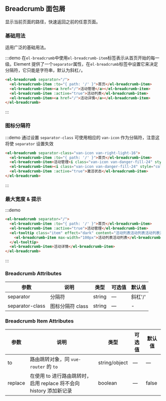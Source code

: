 ## Breadcrumb 面包屑
显示当前页面的路径，快速返回之前的任意页面。

### 基础用法

适用广泛的基础用法。

:::demo 在`el-breadcrumb`中使用`el-breadcrumb-item`标签表示从首页开始的每一级。Element 提供了一个`separator`属性，在`el-breadcrumb`标签中设置它来决定分隔符，它只能是字符串，默认为斜杠`/`。

```html
<el-breadcrumb separator="/">
  <el-breadcrumb-item :to="{ path: '/' }">首页</el-breadcrumb-item>
  <el-breadcrumb-item><a href="/">活动管理</a></el-breadcrumb-item>
  <el-breadcrumb-item :active="true">活动列表</el-breadcrumb-item>
  <el-breadcrumb-item><a href="/">活动详情</a></el-breadcrumb-item>
</el-breadcrumb>
```
:::

### 图标分隔符

:::demo 通过设置 `separator-class` 可使用相应的 `van-icon` 作为分隔符，注意这将使 `separator` 设置失效

```html
<el-breadcrumb separator-class="van-icon van-right-light-16">
  <el-breadcrumb-item :to="{ path: '/' }">首页</el-breadcrumb-item>
  <el-breadcrumb-item>活动管理<i class="van-icon van-danger-fill-24" style="font-size: 16px;"></i></el-breadcrumb-item>
  <el-breadcrumb-item><i class="van-icon van-danger-fill-24" style="color: red; font-size: 16px;"></i>活动列表</el-breadcrumb-item>
  <el-breadcrumb-item :active="true">激活状态</el-breadcrumb-item>
</el-breadcrumb>
```
:::

### 最大宽度 & 提示
:::demo
```html
<el-breadcrumb separator="/">
  <el-breadcrumb-item :to="{ path: '/' }">首页</el-breadcrumb-item>
  <el-breadcrumb-item :active="true">活动管理</el-breadcrumb-item>
  <el-tooltip class="item" effect="dark" content="活动列表活动列表活动列表活动列表 tooltip" placement="top" >
    <el-breadcrumb-item max-width="100px">活动列表活动列表</el-breadcrumb-item>
  </el-tooltip>
  <el-breadcrumb-item>活动详情</el-breadcrumb-item>
</el-breadcrumb>
```
:::

### Breadcrumb Attributes
| 参数      | 说明          | 类型      | 可选值                           | 默认值  |
|---------- |-------------- |---------- |--------------------------------  |-------- |
| separator | 分隔符 | string | — | 斜杠'/' |
| separator-class | 图标分隔符 class | string | — | - |

### Breadcrumb Item Attributes
| 参数      | 说明          | 类型      | 可选值                           | 默认值  |
|---------- |-------------- |---------- |--------------------------------  |-------- |
| to        | 路由跳转对象，同 `vue-router` 的 `to` | string/object | — | — |
| replace   | 在使用 to 进行路由跳转时，启用 replace 将不会向 history 添加新记录 | boolean | — | false |
